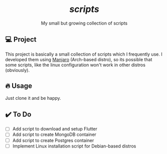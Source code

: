<div align="center">
  <h1>
    <i>scripts</i>
  </h1>

  <p>
    My small but growing collection of scripts
  </p>
</div>

## :computer: Project

This project is basically a small collection of scripts which I frequently use. I developed them using [Manjaro](https://manjaro.org/) (Arch-based distro), so its possible that some scripts, like the linux configuration won't work in other distros (obviously).

## :fire: Usage

Just clone it and be happy.

## :heavy_check_mark: To Do

- [ ] Add script to download and setup Flutter
- [ ] Add script to create MongoDB container
- [ ] Add script to create Postgres container
- [ ] Implement Linux installation script for Debian-based distros
